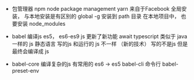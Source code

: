 - 包管理器
  npm node package management
  yarn  来自于Facebook
  全局安装， 与本地安装是有区别的
  global -g 安装到 path 目录
  在本地项目中， 也要安装  node_modules 

- babel 编译js
es5， es6-es9
js 更新了新功能  await
typescript  类似于 java 一样的 js  静态语言
写的js 和运行的 js 不一样 （新的技术）
写的不是js 但是最终会编译成 js 

- babel-core 编译复杂的js
  有常用的 es6 -> es5 
  babel-cli 命令行
  babel-preset-env 